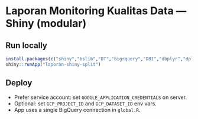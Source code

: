 # Laporan Monitoring Kualitas Data — Shiny (modular)

## Run locally
```r
install.packages(c("shiny","bslib","DT","bigrquery","DBI","dbplyr","dplyr","stringr","lubridate","tidyr","purrr","readr","ggplot2","tibble"))
shiny::runApp("laporan-shiny-split")
```

## Deploy
- Prefer service account: set `GOOGLE_APPLICATION_CREDENTIALS` on server.
- Optional: set `GCP_PROJECT_ID` and `GCP_DATASET_ID` env vars.
- App uses a single BigQuery connection in `global.R`.
